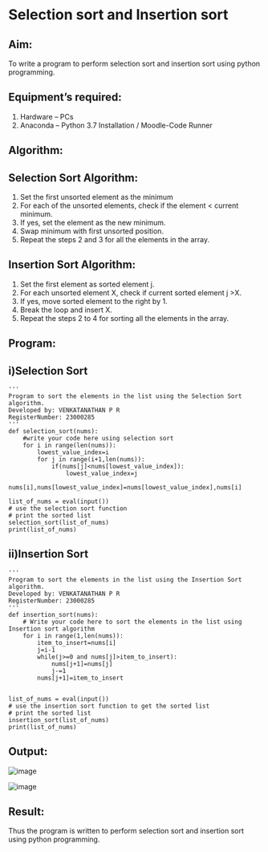 # Selection sort and Insertion sort
## Aim:
To write a program to perform selection sort and insertion sort using python programming.
## Equipment’s required:
1.	Hardware – PCs
2.	Anaconda – Python 3.7 Installation / Moodle-Code Runner
## Algorithm:
## Selection Sort Algorithm:
1.	Set the first unsorted element as the minimum
2.	For each of the unsorted elements, check if the element < current minimum.
3.	If yes, set the element as the new minimum.
4.	Swap minimum with first unsorted position.
5.	Repeat the steps 2 and 3 for all the elements in the array.
## Insertion Sort Algorithm:
1.	Set the first element as sorted element j.
2.	For each unsorted element X, check if current sorted element j >X.
3.	If yes, move sorted element to the right by 1.
4.	Break the loop and insert X.
5.	Repeat the steps 2 to 4 for sorting all the elements in the array.
## Program:
## i)Selection Sort
```
''' 
Program to sort the elements in the list using the Selection Sort algorithm.
Developed by: VENKATANATHAN P R
RegisterNumber: 23000285
'''
def selection_sort(nums):
    #write your code here using selection sort
    for i in range(len(nums)):
        lowest_value_index=i
        for j in range(i+1,len(nums)):
            if(nums[j]<nums[lowest_value_index]):
                lowest_value_index=j
        nums[i],nums[lowest_value_index]=nums[lowest_value_index],nums[i]
        
list_of_nums = eval(input())
# use the selection sort function
# print the sorted list
selection_sort(list_of_nums)
print(list_of_nums)
```
## ii)Insertion Sort
```
''' 
Program to sort the elements in the list using the Insertion Sort algorithm.
Developed by: VENKATANATHAN P R
RegisterNumber: 23000285
'''
def insertion_sort(nums):
    # Write your code here to sort the elements in the list using Insertion sort algorithm
    for i in range(1,len(nums)):
        item_to_insert=nums[i]
        j=i-1
        while(j>=0 and nums[j]>item_to_insert):
            nums[j+1]=nums[j]
            j-=1
        nums[j+1]=item_to_insert
    
    
list_of_nums = eval(input())
# use the insertion sort function to get the sorted list
# print the sorted list
insertion_sort(list_of_nums)
print(list_of_nums)
```

## Output:
![image](https://github.com/23000285/Sorting-Algorithm/assets/138970859/45ca5168-6f21-4334-ade7-deed1de3a01b)

![image](https://github.com/23000285/Sorting-Algorithm/assets/138970859/f1a69f71-f24e-43f8-8122-0721f0c2918d)

## Result:
Thus the program is written to perform selection sort and insertion sort using python programming.
